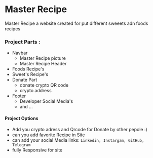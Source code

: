 # Master Recipe 
Master Recipe a website created for put different sweeets adn foods recipes

### Project Parts : 

- Navbar
    - Master Recipe picture
    -  Master Recipe Header
- Foods Recipe's
- Sweet's Recipe's
- Donate Part
  - donate crypto QR code 
  - crypto address 
- Footer
    - Developer Social Media's
    - and ...

#### Project Options
 
- Add you crypto adress and Qrcode for Donate by other pepole :)
- can you add favorite Recipe in Site
- can add your social Media links:  ` Linkedin, Instargam, GitHub, Telegram `
- fully Responsive for site